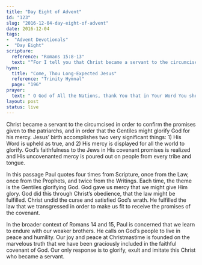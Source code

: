 ```yaml
---
title: "Day Eight of Advent"
id: "123"
slug: "2016-12-04-day-eight-of-advent"
date: 2016-12-04
tags:
-  "Advent Devotionals"
-  "Day Eight"
scripture:
  reference: "Romans 15:8-13"
  text: "“For I tell you that Christ became a servant to the circumcised to show God’s truthfulness, in order to confirm the promises given to the patriarchs, and in order that the Gentiles might glorify God for His mercy. As it is written, ‘Therefore I will praise you among the Gentiles and sing to your name.’ And again it is said, ‘Rejoice, O Gentiles, with His people.’ And again,’Praise the Lord, all you Gentiles, and let all the peoples extol Him.’ And again Isaiah says, ‘The root of Jesse will come, even He who arises to rule the Gentiles; in Him will the Gentiles hope.’ May the God of hope fill you with all joy and peace in believing, so that by the power of the Holy Spirit you may abound in hope.”"
hymn:
  title: "Come, Thou Long-Expected Jesus"
  reference: "Trinity Hymnal"
  page: "196"
prayer:
  text: " O God of All the Nations, thank You that in Your Word You show Yourself to be true, faithful, and most gracious. We do not deserve to be heirs of the covenant promises You made to Abraham, but we rejoice that by the life and death of Christ You have provided for us to stand in Your grace and favor. We give you all our praise for this good work of Yours, and ask that You would fill us with the assurance, joy and hope it brings, that we might be more fit to love our neighbors. Amen."
layout: post
status: live
---
```


Christ became a servant to the circumcised in order to confirm the promises given to the patriarchs, and in order that the Gentiles might glorify God for his mercy. Jesus’ birth accomplishes two very significant things: 1) His Word is upheld as true, and 2) His mercy is displayed for all the world to glorify. God’s faithfulness to the Jews in His covenant promises is realized and His uncovenanted mercy is poured out on people from every tribe and tongue.

In this passage Paul quotes four times from Scripture, once from the Law, once from the Prophets, and twice from the Writings. Each time, the theme is the Gentiles glorifying God. God gave us mercy that we might give Him glory. God did this through Christ’s obedience, that the law might be fulfilled. Christ undid the curse and satisfied God’s wrath. He fulfilled the law that we transgressed in order to make us fit to receive the promises of the covenant.

In the broader context of Romans 14 and 15, Paul is concerned that we learn to endure with our weaker brothers. He calls on God’s people to live in peace and humility. Our joy and peace at Christmastime is founded on the marvelous truth that we have been graciously included in the faithful covenant of God. Our only response is to glorify, exult and imitate this Christ who became a servant.
